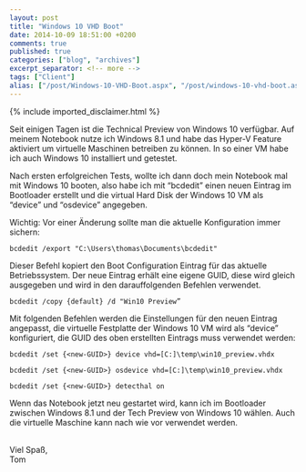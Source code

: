 ```yaml
---
layout: post
title: "Windows 10 VHD Boot"
date: 2014-10-09 18:51:00 +0200
comments: true
published: true
categories: ["blog", "archives"]
excerpt_separator: <!-- more -->
tags: ["Client"]
alias: ["/post/Windows-10-VHD-Boot.aspx", "/post/windows-10-vhd-boot.aspx"]
---
```

<!-- more -->
{% include imported_disclaimer.html %}
<p>Seit einigen Tagen ist die Technical Preview von Windows 10 verfügbar. Auf meinem Notebook nutze ich Windows 8.1 und habe das Hyper-V Feature aktiviert um virtuelle Maschinen betreiben zu können. In so einer VM habe ich auch Windows 10 installiert und getestet.</p> <p>Nach ersten erfolgreichen Tests, wollte ich dann doch mein Notebook mal mit Windows 10 booten, also habe ich mit “bcdedit” einen neuen Eintrag im Bootloader erstellt und die virtual Hard Disk der Windows 10 VM als “device” und “osdevice” angegeben.</p> <p>Wichtig: Vor einer Änderung sollte man die aktuelle Konfiguration immer sichern:</p> <p><code>bcdedit /export "C:\Users\thomas\Documents\bcdedit"</code></p> <p>Dieser Befehl kopiert den Boot Configuration Eintrag für das aktuelle Betriebssystem. Der neue Eintrag erhält eine eigene GUID, diese wird gleich ausgegeben und wird in den darauffolgenden Befehlen verwendet.</p> <p><code>bcdedit /copy {default} /d "Win10 Preview”</code></p> <p>Mit folgenden Befehlen werden die Einstellungen für den neuen Eintrag angepasst, die virtuelle Festplatte der Windows 10 VM wird als “device” konfiguriert, die GUID des oben erstellten Eintrags muss verwendet werden: <p><code>bcdedit /set {&lt;new-GUID&gt;} device vhd=[C:]\temp\win10_preview.vhdx <p>bcdedit /set {&lt;new-GUID&gt;} osdevice vhd=[C:]\temp\win10_preview.vhdx <p>bcdedit /set {&lt;new-GUID&gt;} detecthal on</code></p> <p>Wenn das Notebook jetzt neu gestartet wird, kann ich im Bootloader zwischen Windows 8.1 und der Tech Preview von Windows 10 wählen. Auch die virtuelle Maschine kann nach wie vor verwendet werden. <p><br>Viel Spaß,<br>Tom&nbsp; </p>
